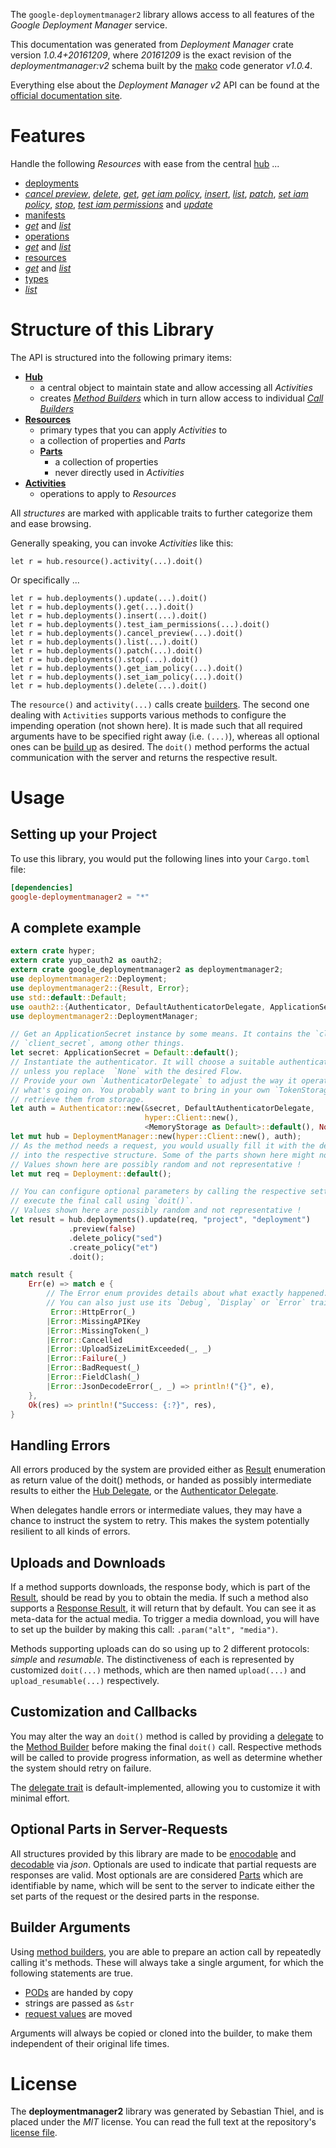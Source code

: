 <!---
DO NOT EDIT !
This file was generated automatically from 'src/mako/api/README.md.mako'
DO NOT EDIT !
-->
The `google-deploymentmanager2` library allows access to all features of the *Google Deployment Manager* service.

This documentation was generated from *Deployment Manager* crate version *1.0.4+20161209*, where *20161209* is the exact revision of the *deploymentmanager:v2* schema built by the [mako](http://www.makotemplates.org/) code generator *v1.0.4*.

Everything else about the *Deployment Manager* *v2* API can be found at the
[official documentation site](https://cloud.google.com/deployment-manager/).
# Features

Handle the following *Resources* with ease from the central [hub](https://docs.rs/google-deploymentmanager2/1.0.4+20161209/google_deploymentmanager2/struct.DeploymentManager.html) ... 

* [deployments](https://docs.rs/google-deploymentmanager2/1.0.4+20161209/google_deploymentmanager2/struct.Deployment.html)
 * [*cancel preview*](https://docs.rs/google-deploymentmanager2/1.0.4+20161209/google_deploymentmanager2/struct.DeploymentCancelPreviewCall.html), [*delete*](https://docs.rs/google-deploymentmanager2/1.0.4+20161209/google_deploymentmanager2/struct.DeploymentDeleteCall.html), [*get*](https://docs.rs/google-deploymentmanager2/1.0.4+20161209/google_deploymentmanager2/struct.DeploymentGetCall.html), [*get iam policy*](https://docs.rs/google-deploymentmanager2/1.0.4+20161209/google_deploymentmanager2/struct.DeploymentGetIamPolicyCall.html), [*insert*](https://docs.rs/google-deploymentmanager2/1.0.4+20161209/google_deploymentmanager2/struct.DeploymentInsertCall.html), [*list*](https://docs.rs/google-deploymentmanager2/1.0.4+20161209/google_deploymentmanager2/struct.DeploymentListCall.html), [*patch*](https://docs.rs/google-deploymentmanager2/1.0.4+20161209/google_deploymentmanager2/struct.DeploymentPatchCall.html), [*set iam policy*](https://docs.rs/google-deploymentmanager2/1.0.4+20161209/google_deploymentmanager2/struct.DeploymentSetIamPolicyCall.html), [*stop*](https://docs.rs/google-deploymentmanager2/1.0.4+20161209/google_deploymentmanager2/struct.DeploymentStopCall.html), [*test iam permissions*](https://docs.rs/google-deploymentmanager2/1.0.4+20161209/google_deploymentmanager2/struct.DeploymentTestIamPermissionCall.html) and [*update*](https://docs.rs/google-deploymentmanager2/1.0.4+20161209/google_deploymentmanager2/struct.DeploymentUpdateCall.html)
* [manifests](https://docs.rs/google-deploymentmanager2/1.0.4+20161209/google_deploymentmanager2/struct.Manifest.html)
 * [*get*](https://docs.rs/google-deploymentmanager2/1.0.4+20161209/google_deploymentmanager2/struct.ManifestGetCall.html) and [*list*](https://docs.rs/google-deploymentmanager2/1.0.4+20161209/google_deploymentmanager2/struct.ManifestListCall.html)
* [operations](https://docs.rs/google-deploymentmanager2/1.0.4+20161209/google_deploymentmanager2/struct.Operation.html)
 * [*get*](https://docs.rs/google-deploymentmanager2/1.0.4+20161209/google_deploymentmanager2/struct.OperationGetCall.html) and [*list*](https://docs.rs/google-deploymentmanager2/1.0.4+20161209/google_deploymentmanager2/struct.OperationListCall.html)
* [resources](https://docs.rs/google-deploymentmanager2/1.0.4+20161209/google_deploymentmanager2/struct.ResourceType.html)
 * [*get*](https://docs.rs/google-deploymentmanager2/1.0.4+20161209/google_deploymentmanager2/struct.ResourceGetCall.html) and [*list*](https://docs.rs/google-deploymentmanager2/1.0.4+20161209/google_deploymentmanager2/struct.ResourceListCall.html)
* [types](https://docs.rs/google-deploymentmanager2/1.0.4+20161209/google_deploymentmanager2/struct.Type.html)
 * [*list*](https://docs.rs/google-deploymentmanager2/1.0.4+20161209/google_deploymentmanager2/struct.TypeListCall.html)




# Structure of this Library

The API is structured into the following primary items:

* **[Hub](https://docs.rs/google-deploymentmanager2/1.0.4+20161209/google_deploymentmanager2/struct.DeploymentManager.html)**
    * a central object to maintain state and allow accessing all *Activities*
    * creates [*Method Builders*](https://docs.rs/google-deploymentmanager2/1.0.4+20161209/google_deploymentmanager2/trait.MethodsBuilder.html) which in turn
      allow access to individual [*Call Builders*](https://docs.rs/google-deploymentmanager2/1.0.4+20161209/google_deploymentmanager2/trait.CallBuilder.html)
* **[Resources](https://docs.rs/google-deploymentmanager2/1.0.4+20161209/google_deploymentmanager2/trait.Resource.html)**
    * primary types that you can apply *Activities* to
    * a collection of properties and *Parts*
    * **[Parts](https://docs.rs/google-deploymentmanager2/1.0.4+20161209/google_deploymentmanager2/trait.Part.html)**
        * a collection of properties
        * never directly used in *Activities*
* **[Activities](https://docs.rs/google-deploymentmanager2/1.0.4+20161209/google_deploymentmanager2/trait.CallBuilder.html)**
    * operations to apply to *Resources*

All *structures* are marked with applicable traits to further categorize them and ease browsing.

Generally speaking, you can invoke *Activities* like this:

```Rust,ignore
let r = hub.resource().activity(...).doit()
```

Or specifically ...

```ignore
let r = hub.deployments().update(...).doit()
let r = hub.deployments().get(...).doit()
let r = hub.deployments().insert(...).doit()
let r = hub.deployments().test_iam_permissions(...).doit()
let r = hub.deployments().cancel_preview(...).doit()
let r = hub.deployments().list(...).doit()
let r = hub.deployments().patch(...).doit()
let r = hub.deployments().stop(...).doit()
let r = hub.deployments().get_iam_policy(...).doit()
let r = hub.deployments().set_iam_policy(...).doit()
let r = hub.deployments().delete(...).doit()
```

The `resource()` and `activity(...)` calls create [builders][builder-pattern]. The second one dealing with `Activities` 
supports various methods to configure the impending operation (not shown here). It is made such that all required arguments have to be 
specified right away (i.e. `(...)`), whereas all optional ones can be [build up][builder-pattern] as desired.
The `doit()` method performs the actual communication with the server and returns the respective result.

# Usage

## Setting up your Project

To use this library, you would put the following lines into your `Cargo.toml` file:

```toml
[dependencies]
google-deploymentmanager2 = "*"
```

## A complete example

```Rust
extern crate hyper;
extern crate yup_oauth2 as oauth2;
extern crate google_deploymentmanager2 as deploymentmanager2;
use deploymentmanager2::Deployment;
use deploymentmanager2::{Result, Error};
use std::default::Default;
use oauth2::{Authenticator, DefaultAuthenticatorDelegate, ApplicationSecret, MemoryStorage};
use deploymentmanager2::DeploymentManager;

// Get an ApplicationSecret instance by some means. It contains the `client_id` and 
// `client_secret`, among other things.
let secret: ApplicationSecret = Default::default();
// Instantiate the authenticator. It will choose a suitable authentication flow for you, 
// unless you replace  `None` with the desired Flow.
// Provide your own `AuthenticatorDelegate` to adjust the way it operates and get feedback about 
// what's going on. You probably want to bring in your own `TokenStorage` to persist tokens and
// retrieve them from storage.
let auth = Authenticator::new(&secret, DefaultAuthenticatorDelegate,
                              hyper::Client::new(),
                              <MemoryStorage as Default>::default(), None);
let mut hub = DeploymentManager::new(hyper::Client::new(), auth);
// As the method needs a request, you would usually fill it with the desired information
// into the respective structure. Some of the parts shown here might not be applicable !
// Values shown here are possibly random and not representative !
let mut req = Deployment::default();

// You can configure optional parameters by calling the respective setters at will, and
// execute the final call using `doit()`.
// Values shown here are possibly random and not representative !
let result = hub.deployments().update(req, "project", "deployment")
             .preview(false)
             .delete_policy("sed")
             .create_policy("et")
             .doit();

match result {
    Err(e) => match e {
        // The Error enum provides details about what exactly happened.
        // You can also just use its `Debug`, `Display` or `Error` traits
         Error::HttpError(_)
        |Error::MissingAPIKey
        |Error::MissingToken(_)
        |Error::Cancelled
        |Error::UploadSizeLimitExceeded(_, _)
        |Error::Failure(_)
        |Error::BadRequest(_)
        |Error::FieldClash(_)
        |Error::JsonDecodeError(_, _) => println!("{}", e),
    },
    Ok(res) => println!("Success: {:?}", res),
}

```
## Handling Errors

All errors produced by the system are provided either as [Result](https://docs.rs/google-deploymentmanager2/1.0.4+20161209/google_deploymentmanager2/enum.Result.html) enumeration as return value of 
the doit() methods, or handed as possibly intermediate results to either the 
[Hub Delegate](https://docs.rs/google-deploymentmanager2/1.0.4+20161209/google_deploymentmanager2/trait.Delegate.html), or the [Authenticator Delegate](https://docs.rs/yup-oauth2/*/yup_oauth2/trait.AuthenticatorDelegate.html).

When delegates handle errors or intermediate values, they may have a chance to instruct the system to retry. This 
makes the system potentially resilient to all kinds of errors.

## Uploads and Downloads
If a method supports downloads, the response body, which is part of the [Result](https://docs.rs/google-deploymentmanager2/1.0.4+20161209/google_deploymentmanager2/enum.Result.html), should be
read by you to obtain the media.
If such a method also supports a [Response Result](https://docs.rs/google-deploymentmanager2/1.0.4+20161209/google_deploymentmanager2/trait.ResponseResult.html), it will return that by default.
You can see it as meta-data for the actual media. To trigger a media download, you will have to set up the builder by making
this call: `.param("alt", "media")`.

Methods supporting uploads can do so using up to 2 different protocols: 
*simple* and *resumable*. The distinctiveness of each is represented by customized 
`doit(...)` methods, which are then named `upload(...)` and `upload_resumable(...)` respectively.

## Customization and Callbacks

You may alter the way an `doit()` method is called by providing a [delegate](https://docs.rs/google-deploymentmanager2/1.0.4+20161209/google_deploymentmanager2/trait.Delegate.html) to the 
[Method Builder](https://docs.rs/google-deploymentmanager2/1.0.4+20161209/google_deploymentmanager2/trait.CallBuilder.html) before making the final `doit()` call. 
Respective methods will be called to provide progress information, as well as determine whether the system should 
retry on failure.

The [delegate trait](https://docs.rs/google-deploymentmanager2/1.0.4+20161209/google_deploymentmanager2/trait.Delegate.html) is default-implemented, allowing you to customize it with minimal effort.

## Optional Parts in Server-Requests

All structures provided by this library are made to be [enocodable](https://docs.rs/google-deploymentmanager2/1.0.4+20161209/google_deploymentmanager2/trait.RequestValue.html) and 
[decodable](https://docs.rs/google-deploymentmanager2/1.0.4+20161209/google_deploymentmanager2/trait.ResponseResult.html) via *json*. Optionals are used to indicate that partial requests are responses 
are valid.
Most optionals are are considered [Parts](https://docs.rs/google-deploymentmanager2/1.0.4+20161209/google_deploymentmanager2/trait.Part.html) which are identifiable by name, which will be sent to 
the server to indicate either the set parts of the request or the desired parts in the response.

## Builder Arguments

Using [method builders](https://docs.rs/google-deploymentmanager2/1.0.4+20161209/google_deploymentmanager2/trait.CallBuilder.html), you are able to prepare an action call by repeatedly calling it's methods.
These will always take a single argument, for which the following statements are true.

* [PODs][wiki-pod] are handed by copy
* strings are passed as `&str`
* [request values](https://docs.rs/google-deploymentmanager2/1.0.4+20161209/google_deploymentmanager2/trait.RequestValue.html) are moved

Arguments will always be copied or cloned into the builder, to make them independent of their original life times.

[wiki-pod]: http://en.wikipedia.org/wiki/Plain_old_data_structure
[builder-pattern]: http://en.wikipedia.org/wiki/Builder_pattern
[google-go-api]: https://github.com/google/google-api-go-client

# License
The **deploymentmanager2** library was generated by Sebastian Thiel, and is placed 
under the *MIT* license.
You can read the full text at the repository's [license file][repo-license].

[repo-license]: https://github.com/Byron/google-apis-rsblob/master/LICENSE.md
